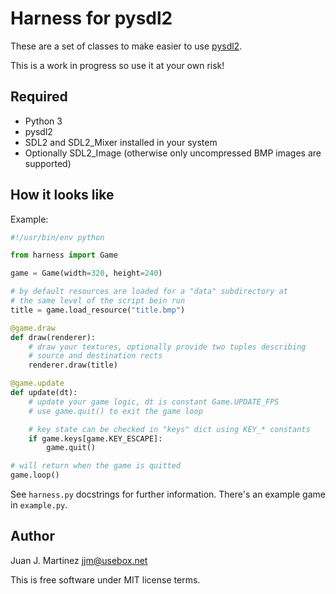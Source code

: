 Harness for pysdl2
==================

These are a set of classes to make easier to use [pysdl2](https://pysdl2.readthedocs.org).

This is a work in progress so use it at your own risk!


Required
--------

 - Python 3
 - pysdl2
 - SDL2 and SDL2\_Mixer installed in your system
 - Optionally SDL2\_Image (otherwise only uncompressed BMP images are supported)


How it looks like
-----------------

Example:

```python
#!/usr/bin/env python

from harness import Game

game = Game(width=320, height=240)

# by default resources are loaded for a "data" subdirectory at
# the same level of the script bein run
title = game.load_resource("title.bmp")

@game.draw
def draw(renderer):
	# draw your textures, optionally provide two tuples describing
	# source and destination rects
	renderer.draw(title)

@game.update
def update(dt):
	# update your game logic, dt is constant Game.UPDATE_FPS
	# use game.quit() to exit the game loop

	# key state can be checked in "keys" dict using KEY_* constants
	if game.keys[game.KEY_ESCAPE]:
		game.quit()

# will return when the game is quitted
game.loop()
```
See `harness.py` docstrings for further information. There's an example
game in `example.py`.


Author
------

Juan J. Martinez <jjm@usebox.net>

This is free software under MIT license terms.

